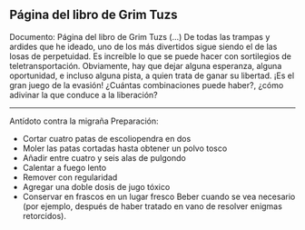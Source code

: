 ## Página del libro de Grim Tuzs
Documento: Página del libro de Grim Tuzs
(...) De todas las trampas y ardides que he ideado, uno de los más divertidos sigue siendo el de las losas de perpetuidad. Es increíble lo que se puede hacer con sortilegios de teletransportación. Obviamente, hay que dejar alguna esperanza, alguna oportunidad, e incluso alguna pista, a quien trata de ganar su libertad. ¡Es el gran juego de la evasión! ¿Cuántas combinaciones puede haber?, ¿cómo adivinar la que conduce a la liberación?
***
Antídoto contra la migraña
Preparación:
- Cortar cuatro patas de escoliopendra en dos
- Moler las patas cortadas hasta obtener un polvo tosco
- Añadir entre cuatro y seis alas de pulgondo
- Calentar a fuego lento
- Remover con regularidad
- Agregar una doble dosis de jugo tóxico
- Conservar en frascos en un lugar fresco
Beber cuando se vea necesario (por ejemplo, después de haber tratado en vano de resolver enigmas retorcidos).
